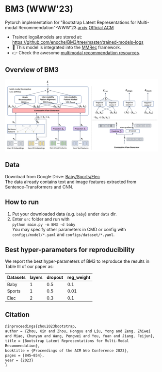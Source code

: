 # BM3 (WWW'23)
Pytorch implementation for "Bootstrap Latent Representations for Multi-modal Recommendation"-WWW'23 [arxiv](https://arxiv.org/abs/2207.05969)  [Official ACM](https://dl.acm.org/doi/10.1145/3543507.3583251)
- Trained logs&models are stored at: https://github.com/enoche/BM3/tree/master/trained-models-logs
- :twisted_rightwards_arrows: This model is integrated into the [MMRec](https://github.com/enoche/MMRec) framework.
- :point_right: Check the awesome [multimodal recommendation resources](https://github.com/enoche/MultimodalRecSys).

## Overview of BM3
<p>
<img src="./images/bm3.png" width="800">
</p>

## Data  
Download from Google Drive: [Baby/Sports/Elec](https://drive.google.com/drive/folders/13cBy1EA_saTUuXxVllKgtfci2A09jyaG?usp=sharing)  
The data already contains text and image features extracted from Sentence-Transformers and CNN.  

## How to run
1. Put your downloaded data (e.g. `baby`) under `data` dir.
2. Enter `src` folder and run with  
`python main.py -m BM3 -d baby`  
You may specify other parameters in CMD or config with `configs/model/*.yaml` and `configs/dataset/*.yaml`.

## Best hyper-parameters for reproducibility
We report the best hyper-parameters of BM3 to reproduce the results in Table III of our paper as:  

| Datasets | layers | dropout | reg_weight |
|----------|--------|---------|------------|
| Baby     | 1      | 0.5     | 0.1        |
| Sports   | 1      | 0.5     | 0.01       |
| Elec     | 2      | 0.3     | 0.1        |


## Citation
```
@inproceedings{zhou2023bootstrap,
author = {Zhou, Xin and Zhou, Hongyu and Liu, Yong and Zeng, Zhiwei and Miao, Chunyan and Wang, Pengwei and You, Yuan and Jiang, Feijun},
title = {Bootstrap Latent Representations for Multi-Modal Recommendation},
booktitle = {Proceedings of the ACM Web Conference 2023},
pages = {845–854},
year = {2023}
}
```
